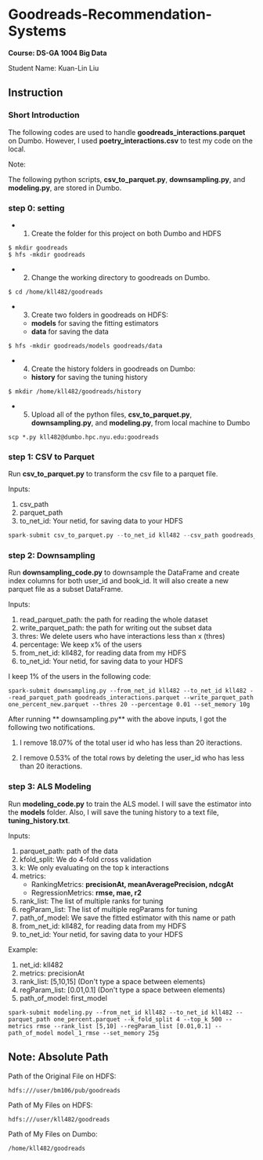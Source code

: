 # Goodreads-Recommendation-Systems

**Course: DS-GA 1004 Big Data**

Student Name: Kuan-Lin Liu

## Instruction

### Short Introduction

The following codes are used to handle **goodreads\_interactions.parquet** on Dumbo. However, I used **poetry\_interactions.csv** to test my code on the local.

Note:

The following python scripts, **csv\_to\_parquet.py**, **downsampling.py**, and **modeling.py**, are stored in Dumbo.

### step 0: setting

- 1. Create the folder for this project on both Dumbo and HDFS

```
$ mkdir goodreads
$ hfs -mkdir goodreads
```

- 2. Change the working directory to goodreads on Dumbo.

```
$ cd /home/kll482/goodreads
```

- 3. Create two folders in goodreads on HDFS:
 
	- **models** for saving the fitting estimators
	- **data** for saving the data

```
$ hfs -mkdir goodreads/models goodreads/data
```

- 4. Create the history folders in goodreads on Dumbo:

	- **history** for saving the tuning history

```
$ mkdir /home/kll482/goodreads/history
```

- 5. Upload all of the python files, **csv\_to\_parquet.py**, **downsampling.py**, and **modeling.py**, from local machine to Dumbo

```
scp *.py kll482@dumbo.hpc.nyu.edu:goodreads
```

### step 1: CSV to Parquet

Run **csv\_to\_parquet.py** to transform the csv file to a parquet file.

Inputs:

1. csv\_path
2. parquet\_path
3. to\_net\_id: Your netid, for saving data to your HDFS

```python
spark-submit csv_to_parquet.py --to_net_id kll482 --csv_path goodreads_interactions.csv --parquet_path goodreads_interactions.parquet --set_memory 10g
```

### step 2: Downsampling

Run **downsampling\_code.py** to downsample the DataFrame and create index columns for both user\_id and book\_id. It will also create a new parquet file as a subset DataFrame.

Inputs:

1. read\_parquet\_path: the path for reading the whole dataset
2. write\_parquet\_path: the path for writing out the subset data
3. thres: We delete users who have interactions less than x (thres)
4. percentage: We keep x% of the users
5. from\_net\_id: kll482, for reading data from my HDFS
6. to\_net\_id: Your netid, for saving data to your HDFS

I keep 1% of the users in the following code:

``` 
spark-submit downsampling.py --from_net_id kll482 --to_net_id kll482 --read_parquet_path goodreads_interactions.parquet --write_parquet_path one_percent_new.parquet --thres 20 --percentage 0.01 --set_memory 10g
```

After running ** downsampling.py** with the above inputs, I got the following two notifications.

1. I remove 18.07% of the total user id who has less than 20 iteractions.

2. I remove 0.53% of the total rows by deleting the user_id who has less than 20 iteractions.

### step 3: ALS Modeling

Run **modeling_code.py** to train the ALS model. I will save the estimator into the **models** folder. Also, I will save the tuning history to a text file, **tuning_history.txt**.

Inputs:

1. parquet_path: path of the data
2. kfold_split: We do 4-fold cross validation 
2. k: We only evaluating on the top k interactions
3. metrics: 
	- RankingMetrics: **precisionAt, meanAveragePrecision, ndcgAt**
	- RegressionMetrics: **rmse, mae, r2**
4. rank_list: The list of multiple ranks for tuning
5. regParam\_list: The list of multiple regParams for tuning
6. path\_of\_model: We save the fitted estimator with this name or path
7. from\_net\_id: kll482, for reading data from my HDFS
8. to\_net\_id: Your netid, for saving data to your HDFS

Example:

1. net_id: kll482
2. metrics: precisionAt
3. rank_list: [5,10,15] \(Don't type a space between elements\)
4. regParam_list: [0.01,0.1] \(Don't type a space between elements\)
5. path\_of\_model: first_model

```
spark-submit modeling.py --from_net_id kll482 --to_net_id kll482 --parquet_path one_percent.parquet --k_fold_split 4 --top_k 500 --metrics rmse --rank_list [5,10] --regParam_list [0.01,0.1] --path_of_model model_1_rmse --set_memory 25g
```

## Note: Absolute Path

Path of the Original File on HDFS:

	hdfs:///user/bm106/pub/goodreads

Path of My Files on HDFS:

	hdfs:///user/kll482/goodreads
	
Path of My Files on Dumbo:

	/home/kll482/goodreads
